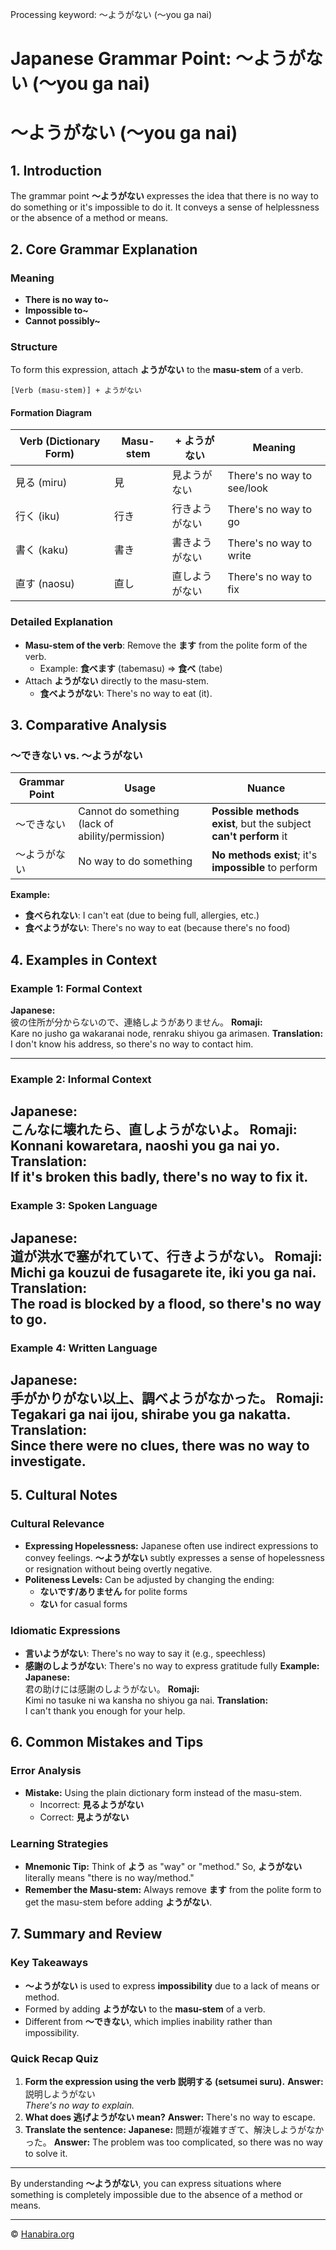 Processing keyword: ～ようがない (〜you ga nai)
# Japanese Grammar Point: ～ようがない (〜you ga nai)
# ～ようがない (〜you ga nai)
## 1. Introduction
The grammar point **～ようがない** expresses the idea that there is no way to do something or it's impossible to do it. It conveys a sense of helplessness or the absence of a method or means.
## 2. Core Grammar Explanation
### Meaning
- **There is no way to~**
- **Impossible to~**
- **Cannot possibly~**
### Structure
To form this expression, attach **ようがない** to the **masu-stem** of a verb.
```plaintext
[Verb (masu-stem)] + ようがない
```
#### Formation Diagram
| Verb (Dictionary Form) | Masu-stem | + ようがない   | Meaning                      |
|------------------------|-----------|---------------|------------------------------|
| 見る (miru)            | 見        | 見ようがない   | There's no way to see/look   |
| 行く (iku)             | 行き      | 行きようがない | There's no way to go         |
| 書く (kaku)            | 書き      | 書きようがない | There's no way to write      |
| 直す (naosu)           | 直し      | 直しようがない | There's no way to fix        |
### Detailed Explanation
- **Masu-stem of the verb**: Remove the **ます** from the polite form of the verb.
  - Example: **食べます** (tabemasu) ⇒ **食べ** (tabe)
- Attach **ようがない** directly to the masu-stem.
  - **食べようがない**: There's no way to eat (it).
## 3. Comparative Analysis
### ～できない vs. ～ようがない
| Grammar Point | Usage                                        | Nuance                                                        |
|---------------|----------------------------------------------|---------------------------------------------------------------|
| ～できない     | Cannot do something (lack of ability/permission) | **Possible methods exist**, but the subject **can't perform** it |
| ～ようがない   | No way to do something                         | **No methods exist**; it's **impossible** to perform           |
**Example:**
- **食べられない**: I can't eat (due to being full, allergies, etc.)
- **食べようがない**: There's no way to eat (because there's no food)
## 4. Examples in Context
### Example 1: Formal Context
**Japanese:**  
彼の住所が分からないので、連絡しようがありません。
**Romaji:**  
Kare no jusho ga wakaranai node, renraku shiyou ga arimasen.
**Translation:**  
I don't know his address, so there's no way to contact him.

---
### Example 2: Informal Context
**Japanese:**  
こんなに壊れたら、直しようがないよ。
**Romaji:**  
Konnani kowaretara, naoshi you ga nai yo.
**Translation:**  
If it's broken this badly, there's no way to fix it.
---
### Example 3: Spoken Language
**Japanese:**  
道が洪水で塞がれていて、行きようがない。
**Romaji:**  
Michi ga kouzui de fusagarete ite, iki you ga nai.
**Translation:**  
The road is blocked by a flood, so there's no way to go.
---
### Example 4: Written Language
**Japanese:**  
手がかりがない以上、調べようがなかった。
**Romaji:**  
Tegakari ga nai ijou, shirabe you ga nakatta.
**Translation:**  
Since there were no clues, there was no way to investigate.
---
## 5. Cultural Notes
### Cultural Relevance
- **Expressing Hopelessness:** Japanese often use indirect expressions to convey feelings. **～ようがない** subtly expresses a sense of hopelessness or resignation without being overtly negative.
- **Politeness Levels:** Can be adjusted by changing the ending:
  - **ないです/ありません** for polite forms
  - **ない** for casual forms
### Idiomatic Expressions
- **言いようがない**: There's no way to say it (e.g., speechless)
- **感謝のしようがない**: There's no way to express gratitude fully
**Example:**
**Japanese:**  
君の助けには感謝のしようがない。
**Romaji:**  
Kimi no tasuke ni wa kansha no shiyou ga nai.
**Translation:**  
I can't thank you enough for your help.
## 6. Common Mistakes and Tips
### Error Analysis
- **Mistake:** Using the plain dictionary form instead of the masu-stem.
  - Incorrect: **見るようがない**
  - Correct: **見ようがない**
### Learning Strategies
- **Mnemonic Tip:** Think of **よう** as "way" or "method." So, **ようがない** literally means "there is no way/method."
- **Remember the Masu-stem:** Always remove **ます** from the polite form to get the masu-stem before adding **ようがない**.
## 7. Summary and Review
### Key Takeaways
- **～ようがない** is used to express **impossibility** due to a lack of means or method.
- Formed by adding **ようがない** to the **masu-stem** of a verb.
- Different from **～できない**, which implies inability rather than impossibility.
### Quick Recap Quiz
1. **Form the expression using the verb 説明する (setsumei suru).**
   **Answer:** 説明しようがない  
   *There's no way to explain.*
2. **What does 逃げようがない mean?**
   **Answer:** There's no way to escape.
3. **Translate the sentence:**
   **Japanese:** 問題が複雑すぎて、解決しようがなかった。
   **Answer:** The problem was too complicated, so there was no way to solve it.
---
By understanding **～ようがない**, you can express situations where something is completely impossible due to the absence of a method or means.


---

© [Hanabira.org](https://hanabira.org)
